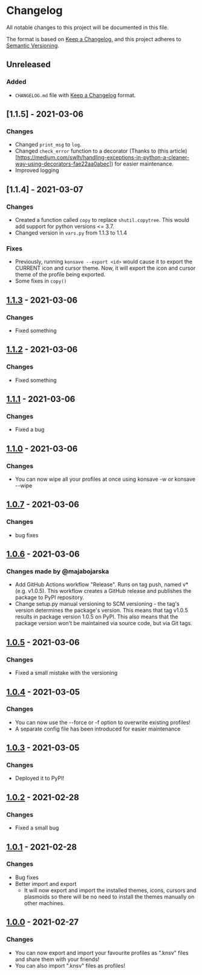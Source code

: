 # Changelog
All notable changes to this project will be documented in this file.

The format is based on [Keep a Changelog](https://keepachangelog.com/en/1.0.0/),
and this project adheres to [Semantic Versioning](https://semver.org/spec/v2.0.0.html).

## Unreleased

### Added

- ``CHANGELOG.md`` file with [Keep a Changelog](https://keepachangelog.com/en/1.0.0/) format.

## [1.1.5] - 2021-03-06
### Changes
- Changed `print_msg` to `log`.
- Changed `check_error` function to a decorator (Thanks to (this article)[https://medium.com/swlh/handling-exceptions-in-python-a-cleaner-way-using-decorators-fae22aa0abec]) for easier maintenance.
- Improved logging


## [1.1.4] - 2021-03-07
### Changes
- Created a function called `copy` to replace `shutil.copytree`. This would add support for python versions <= 3.7. 
- Changed version in `vars.py` from 1.1.3 to 1.1.4

### Fixes
- Previously, running `konsave --export <id>` would cause it to export the CURRENT icon and cursor theme. Now, it will export the icon and cursor theme of the profile being exported.
- Some fixes in `copy()`

## [1.1.3] - 2021-03-06
### Changes
- Fixed something

## [1.1.2] - 2021-03-06
### Changes
- Fixed something

## [1.1.1] - 2021-03-06
### Changes
- Fixed a bug

## [1.1.0] - 2021-03-06
### Changes
- You can now wipe all your profiles at once using konsave -w or konsave --wipe

## [1.0.7] - 2021-03-06
### Changes
- bug fixes

## [1.0.6] - 2021-03-06
### Changes made by @majabojarska
- Add GitHub Actions workflow "Release". Runs on tag push, named v* (e.g. v1.0.5). This workflow creates a GitHub release and publishes the package to PyPI repository.
- Change setup.py manual versioning to SCM versioning - the tag's version determines the package's version. This means that tag v1.0.5 results in package version 1.0.5 on PyPI. This also means that the package version won't be maintained via source code, but via Git tags.


## [1.0.5] - 2021-03-06
### Changes
- Fixed a small mistake with the versioning

## [1.0.4] - 2021-03-05
### Changes
- You can now use the --force or -f option to overwrite existing profiles!
- A separate config file has been introduced for easier maintenance

## [1.0.3] - 2021-03-05
### Changes
- Deployed it to PyPI!

## [1.0.2] - 2021-02-28
### Changes
- Fixed a small bug

## [1.0.1] - 2021-02-28
### Changes
- Bug fixes
- Better import and export
    + It will now export and import the installed themes, icons, cursors and plasmoids so there will be no need to install the themes manually on other machines.

## [1.0.0] - 2021-02-27
### Changes
- You can now export and import your favourite profiles as ".knsv" files and share them with your friends!
- You can also import ".knsv" files as profiles!


[1.1.3]: https://github.com/Prayag2/konsave/compare/v1.1.2...v1.1.3
[1.1.2]: https://github.com/Prayag2/konsave/compare/v1.1.1...v1.1.2
[1.1.1]: https://github.com/Prayag2/konsave/compare/v1.1.0...v1.1.1
[1.1.0]: https://github.com/Prayag2/konsave/compare/v1.0.7...v1.1.0
[1.0.7]: https://github.com/Prayag2/konsave/compare/v1.0.6...v1.0.7
[1.0.6]: https://github.com/Prayag2/konsave/compare/v1.0.5...v1.0.6
[1.0.5]: https://github.com/Prayag2/konsave/compare/v1.0.4...v1.0.5
[1.0.4]: https://github.com/Prayag2/konsave/compare/v1.0.3...v1.0.4
[1.0.3]: https://github.com/Prayag2/konsave/compare/v1.0.2...v1.0.3
[1.0.2]: https://github.com/Prayag2/konsave/compare/v1.0.1...v1.0.2
[1.0.1]: https://github.com/Prayag2/konsave/compare/v1.0.0...v1.0.1
[1.0.0]: https://github.com/Prayag2/konsave/compare/6b4a0c0bbf8c29684cc2a334065314bc8e4ea529...v1.0.0

